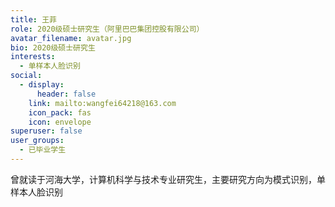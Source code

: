 ```yaml
---
title: 王菲
role: 2020级硕士研究生（‌阿里巴巴集团控股有限公司）
avatar_filename: avatar.jpg
bio: 2020级硕士研究生
interests:
  - 单样本人脸识别
social:
  - display:
      header: false
    link: mailto:wangfei64218@163.com
    icon_pack: fas
    icon: envelope
superuser: false
user_groups:
  - 已毕业学生
---
```

曾就读于河海大学，计算机科学与技术专业研究生，主要研究方向为模式识别，单样本人脸识别
